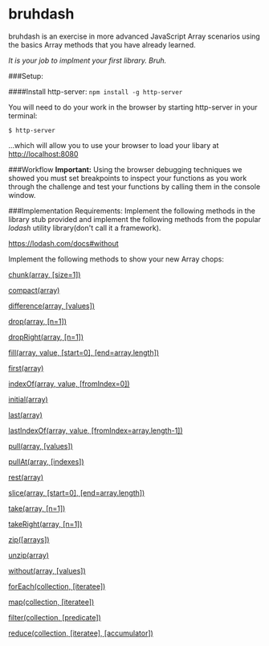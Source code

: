 # bruhdash
bruhdash is an exercise in more advanced JavaScript Array scenarios using the basics Array methods that you have already learned.

_It is your job to implment your first library. Bruh._

###Setup:

####Install http-server:
`npm install -g http-server`

You will need to do your work in the browser by starting http-server in your terminal:

`$ http-server`

...which will allow you to use your browser to load your libary at [http://localhost:8080](http://localhost:8080)


###Workflow
__Important:__ Using the browser debugging techniques we showed you must set breakpoints to inspect your functions as you work through the challenge and test your functions by calling them in the console window.

###Implementation Requirements:
Implement the following methods in the library stub provided and implement the following methods from the popular _lodash_ utility library(don't call it a framework).

https://lodash.com/docs#without

Implement the following methods to show your new Array chops:

[chunk(array, [size=1])](https://lodash.com/docs#chunk)

[compact(array)](https://lodash.com/docs#compact)

[difference(array, [values])](https://lodash.com/docs#difference)

[drop(array, [n=1])](https://lodash.com/docs#drop)

[dropRight(array, [n=1])](https://lodash.com/docs#dropRight)

[fill(array, value, [start=0], [end=array.length])](https://lodash.com/docs#fill)

[first(array)](https://lodash.com/docs#first)

[indexOf(array, value, [fromIndex=0])](https://lodash.com/docs#indexOf)

[initial(array)](https://lodash.com/docs#initial)

[last(array)](https://lodash.com/docs#last)

[lastIndexOf(array, value, [fromIndex=array.length-1])](https://lodash.com/docs#lastIndexOf)

[pull(array, [values])](https://lodash.com/docs#pull)

[pullAt(array, [indexes])](https://lodash.com/docs#pullAt)

[rest(array)](https://lodash.com/docs#rest)

[slice(array, [start=0], [end=array.length])](https://lodash.com/docs#slice)

[take(array, [n=1])](https://lodash.com/docs#take)

[takeRight(array, [n=1])](https://lodash.com/docs#takeRight)

[zip([arrays])](https://lodash.com/docs#zip)

[unzip(array)](https://lodash.com/docs#unzip)

[without(array, [values])](https://lodash.com/docs#without)

[forEach(collection, [iteratee])](https://lodash.com/docs/4.17.4#forEach)

[map(collection, [iteratee])](https://lodash.com/docs/4.17.4#map)

[filter(collection, [predicate])](https://lodash.com/docs/4.17.4#filter)

[reduce(collection, [iteratee], [accumulator])](https://lodash.com/docs/4.17.4#reduce)